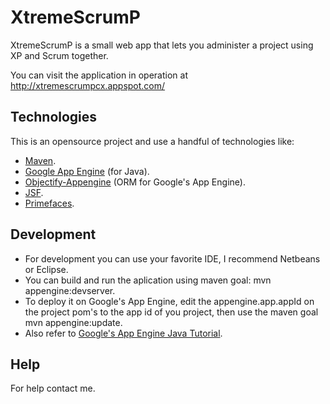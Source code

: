 # XtremeScrumP
XtremeScrumP is a small web app that lets you administer a project using XP and Scrum together.

You can visit the application in operation at http://xtremescrumpcx.appspot.com/

## Technologies
This is an opensource project and use a handful of technologies like:
* [Maven](http://maven.apache.org/index.html).
* [Google App Engine](http://code.google.com/appengine/) (for Java).
* [Objectify-Appengine](http://code.google.com/p/objectify-appengine/) (ORM for Google's App Engine).
* [JSF](http://www.oracle.com/technetwork/java/javaee/javaserverfaces-139869.html).
* [Primefaces](http://www.primefaces.org/).

## Development
* For development you can use your favorite IDE, I recommend Netbeans or Eclipse.
* You can build and run the aplication using maven goal: mvn appengine:devserver.
* To deploy it on Google's App Engine, edit the appengine.app.appId on the project pom's to the app id of you project, then use the maven goal mvn appengine:update.
* Also refer to [Google's App Engine Java Tutorial](https://cloud.google.com/appengine/docs/java/gettingstarted/introduction).

## Help
For help contact me.
